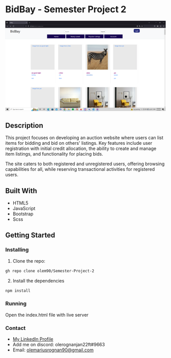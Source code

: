 # BidBay - Semester Project 2

![project-image](/src/SemesterProject2.png)

## Description
 This project focuses on developing an auction website where users can
 list items for bidding and bid on others' listings. Key features
 include user registration with initial credit allocation, the ability
 to create and manage item listings, and functionality for placing
 bids.
 
 The site caters to both registered and unregistered users, offering
 browsing capabilities for all, while reserving transactional
 activities for registered users.

 ## Built With
 - HTML5
 - JavaScript
 - Bootstrap
 - Scss

## Getting Started
### Installing
1. Clone the repo:
   
```bash
gh repo clone olem90/Semester-Project-2
```

2. Install the dependencies

```bash
npm install
```

### Running
Open the index.html file with live server

### Contact
- [My LinkedIn Profile]([https://www.linkedin.com/in/your-profile](https://www.linkedin.com/in/ole-marius-sand%C3%B8-rognan-923202249/)https://www.linkedin.com/in/ole-marius-sand%C3%B8-rognan-923202249/)
- Add me on discord: olerognanjan22ft#9663
- Email: olemariusrognan90@gmail.com
